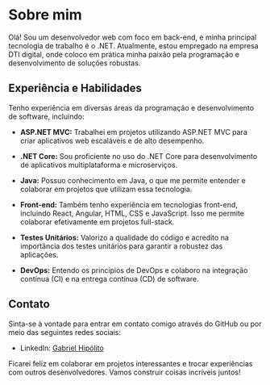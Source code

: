 # Sobre mim

Olá! Sou um desenvolvedor web com foco em back-end, e minha principal tecnologia de trabalho é o .NET. Atualmente, estou empregado na empresa DTI digital, onde coloco em prática minha paixão pela programação e desenvolvimento de soluções robustas.

## Experiência e Habilidades

Tenho experiência em diversas áreas da programação e desenvolvimento de software, incluindo:

- **ASP.NET MVC:** Trabalhei em projetos utilizando ASP.NET MVC para criar aplicativos web escaláveis e de alto desempenho.

- **.NET Core:** Sou proficiente no uso do .NET Core para desenvolvimento de aplicativos multiplataforma e microserviços.

- **Java:** Possuo conhecimento em Java, o que me permite entender e colaborar em projetos que utilizam essa tecnologia.

- **Front-end:** Também tenho experiência em tecnologias front-end, incluindo React, Angular, HTML, CSS e JavaScript. Isso me permite colaborar efetivamente em projetos full-stack.

- **Testes Unitários:** Valorizo a qualidade do código e acredito na importância dos testes unitários para garantir a robustez das aplicações.

- **DevOps:** Entendo os princípios de DevOps e colaboro na integração contínua (CI) e na entrega contínua (CD) de software.

## Contato

Sinta-se à vontade para entrar em contato comigo através do GitHub ou por meio das seguintes redes sociais:

- LinkedIn: [Gabriel Hipólito](https://www.linkedin.com/in/gabriel-hip%C3%B3lito-63a751148/)

Ficarei feliz em colaborar em projetos interessantes e trocar experiências com outros desenvolvedores. Vamos construir coisas incríveis juntos!
